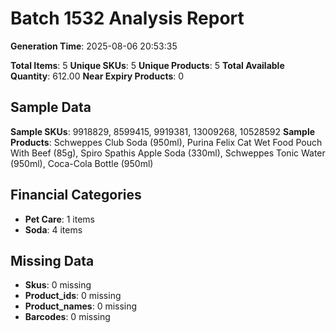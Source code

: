 # Batch 1532 Analysis Report

**Generation Time**: 2025-08-06 20:53:35

**Total Items**: 5
**Unique SKUs**: 5
**Unique Products**: 5
**Total Available Quantity**: 612.00
**Near Expiry Products**: 0

## Sample Data
**Sample SKUs**: 9918829, 8599415, 9919381, 13009268, 10528592
**Sample Products**: Schweppes Club Soda (950ml), Purina Felix Cat Wet Food Pouch With Beef (85g), Spiro Spathis Apple Soda (330ml), Schweppes Tonic Water (950ml), Coca-Cola Bottle (950ml)

## Financial Categories
- **Pet Care**: 1 items
- **Soda**: 4 items

## Missing Data
- **Skus**: 0 missing
- **Product_ids**: 0 missing
- **Product_names**: 0 missing
- **Barcodes**: 0 missing
